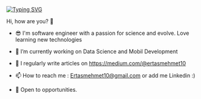 [![Typing SVG](https://readme-typing-svg.demolab.com?font=Fira+Code&weight=300&size=25&duration=2000&pause=1000&width=500&height=77&lines=I'm+Mehmet+Ertas;Software+Engineer+in+Turkey%F0%9F%A7%91%E2%80%8D%F0%9F%92%BB)](https://git.io/typing-svg)

Hi, how are you? 👋

* 😎 I'm software engineer with a passion for science and evolve. Love learning new technologies 

* 🌱 I’m currently working on Data Science and Mobil Development

* 📝 I regularly write articles on https://medium.com/@ertasmehmet10
  

* 📫 How to reach me : Ertasmehmet10@gmail.com or add me Linkedin :)

* 👯 Open to opportunities.







